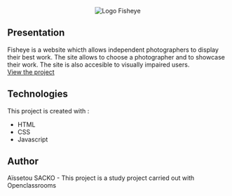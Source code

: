<p align=center>
  <img src="/assets/images/logo.png" alt="Logo Fisheye" />
</p>


## Presentation
Fisheye is a website whicth allows independent photographers to display their best work. The site allows to choose a photographer and to showcase their work. The site is also accesible to visually impaired users. <br />
[View the project](https://aissetousacko.github.io/Fisheye/index.html)


## Technologies
This project is created with : 
* HTML
* CSS
* Javascript


## Author
Aïssetou SACKO - This project is a study project carried out with Openclassrooms
